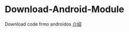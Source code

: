 # Download-Android-Module
Download code frmo androidos
[介绍](https://www.jianshu.com/p/df8c4138f030)
